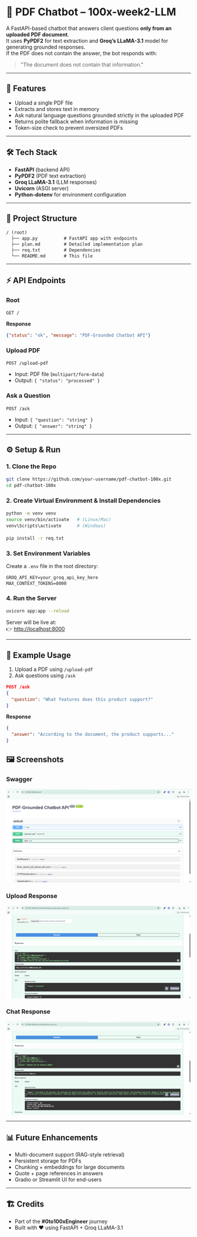 # 📄 PDF Chatbot – 100x-week2-LLM

A FastAPI-based chatbot that answers client questions **only from an uploaded PDF document**.  
It uses **PyPDF2** for text extraction and **Groq’s LLaMA-3.1** model for generating grounded responses.  
If the PDF does not contain the answer, the bot responds with:  
> "The document does not contain that information."

---

## 🚀 Features
- Upload a single PDF file
- Extracts and stores text in memory
- Ask natural language questions grounded strictly in the uploaded PDF
- Returns polite fallback when information is missing
- Token-size check to prevent oversized PDFs

---

## 🛠️ Tech Stack
- **FastAPI** (backend API)
- **PyPDF2** (PDF text extraction)
- **Groq LLaMA-3.1** (LLM responses)
- **Uvicorn** (ASGI server)
- **Python-dotenv** for environment configuration

---

## 📂 Project Structure
```
/ (root)
  ├── app.py          # FastAPI app with endpoints
  ├── plan.md         # Detailed implementation plan
  ├── req.txt         # Dependencies
  └── README.md       # This file
```

---

## ⚡ API Endpoints

### Root
```http
GET /
```
**Response**
```json
{"status": "ok", "message": "PDF-Grounded Chatbot API"}
```

### Upload PDF
```http
POST /upload-pdf
```
- Input: PDF file (`multipart/form-data`)
- Output: `{ "status": "processed" }`

### Ask a Question
```http
POST /ask
```
- Input: `{ "question": "string" }`
- Output: `{ "answer": "string" }`

---

## ⚙️ Setup & Run

### 1. Clone the Repo
```bash
git clone https://github.com/your-username/pdf-chatbot-100x.git
cd pdf-chatbot-100x
```

### 2. Create Virtual Environment & Install Dependencies
```bash
python -m venv venv
source venv/bin/activate   # (Linux/Mac)
venv\Scripts\activate      # (Windows)

pip install -r req.txt
```

### 3. Set Environment Variables
Create a `.env` file in the root directory:
```env
GROQ_API_KEY=your_groq_api_key_here
MAX_CONTEXT_TOKENS=8000
```

### 4. Run the Server
```bash
uvicorn app:app --reload
```

Server will be live at:  
👉 [http://localhost:8000](http://localhost:8000)

---

## 📖 Example Usage

1. Upload a PDF using `/upload-pdf`  
2. Ask questions using `/ask`

```json
POST /ask
{
  "question": "What features does this product support?"
}
```

**Response**
```json
{
  "answer": "According to the document, the product supports..."
}
```

## 🖼️ Screenshots

### Swagger 
![Upload PDF](screenshots\screenshot1.png)

### Upload Response
![Upload PDF](screenshots\screenshot2.png)

### Chat Response
![Chat with PDF](screenshots\screenshot3.png)

---

## 📊 Future Enhancements
- Multi-document support (RAG-style retrieval)
- Persistent storage for PDFs
- Chunking + embeddings for large documents
- Quote + page references in answers
- Gradio or Streamlit UI for end-users

---

## 🏗️ Credits
- Part of the **#0to100xEngineer** journey
- Built with ❤️ using FastAPI + Groq LLaMA-3.1
